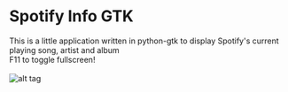 # Spotify Info GTK
This is a little application written in python-gtk to display Spotify's current playing song, artist and album<br /> 
F11 to toggle fullscreen!<br /><br />
![alt tag](http://i.imgur.com/kpubAgV.png)

